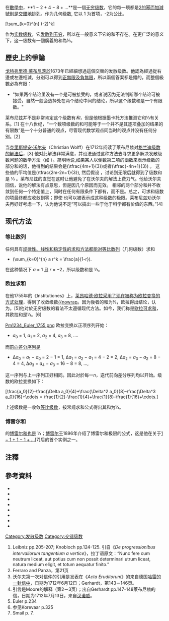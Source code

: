 在[數學中](../Page/數學.md "wikilink")，**1 − 2 + 4 − 8 +
…**是一個[无穷级数](../Page/无穷级数.md "wikilink")，它的每一项都是[2的幂而加減號則是交錯地排列](../Page/2的幂.md "wikilink")。作为几何级数,
它以 1 为首项，-2为公比。

\[\sum_{k=0}^{n} (-2)^k\]

作为[实数级数](../Page/实数.md "wikilink")，它[发散到无穷](../Page/发散级数.md "wikilink")，所以在一般意义下它的和不存在。在更广泛的意义下，这一级数有一個廣義的和為⅓。

## 歷史上的爭論

[戈特弗里德·莱布尼茨於](../Page/戈特弗里德·莱布尼茨.md "wikilink")1673年已經細想過這個交替的发散级数。他認為經過從右邊或左邊相減，分別可以得到[正無限及負無限](../Page/無窮.md "wikilink")，所以兩個答案都是錯的，而整個級數必為有限：

  -
    "如果两个结论里没有一个是可被接受的，或者说因为无法判断哪个结论可被接受，自然一般会选择处在两个结论中间的结论，所以这个级数和是一个有限数。"

莱布尼兹并不是非常肯定这个级数有*和*，但是他根据墨卡托方法推测它和⅓有关系。\[1\]
在十八世纪，“一个数项级数的和可能等于一个并不是其逐项叠加的结果的有限数”是一个十分普通的观点，尽管现代数学观点同当时的观点并没有任何分别。\[2\]

当[克里斯提安·沃尔夫](../Page/克里斯提安·沃尔夫_\(哲学家\).md "wikilink")（Christian
Wolff）在1712年阅读了莱布尼兹对[格兰迪级数的解法后](../Page/格兰迪级数.md "wikilink")，\[3\]
他对此解法非常满意，并设法通过这种方法去寻求更多解决发散级数问题的数学方法（如
）。简明地说,如果某人以倒数第二项的函数来表示级数的部分和的话，他得到的结果会是\(\tfrac{4m+1}{3}\)或者\(\tfrac{-4n+1}{3}\)
。 这些值的平均值是\(\tfrac{2m-2n+1}{3}\), 然后假设 ，讨论到无限后就得到了级数和是 ⅓
。莱布尼兹的直觉在这时让他避免了在沃尔夫的解法上费力气。他给沃尔夫回信，说他的解法有点意思，但是因几个原因而无效。
相邻的两个部分和并不收敛到任何一个特定值上，同时在任何有限条件下都有，而不是。总之，可求和级数的项最终都应收敛到零；即使
也可以被表示成这种级数的极限。莱布尼兹劝沃尔夫再好好考虑一下，认为他说不定“可以搞出一些于他于科学都有价值的东西。”\[4\]

## 现代方法

### 等比数列

任何具有[规律性、线性和稳定性的求和方法都能对](../Page/发散级数#求和方法的特性.md "wikilink")[等比数列](../Page/等比数列.md "wikilink")（几何级数）求和

  -
    \(\sum_{k=0}^{n} a r^k = \frac{a}{1-r}\).

在这种情况下 *a* = 1 且 *r* = −2，所以级数和是 ⅓。

### 欧拉求和

在他1755年的《Institutiones》上，[莱昂哈德·欧拉采用了现在被称为](../Page/莱昂哈德·欧拉.md "wikilink")[欧拉变换的方式处理](../Page/欧拉变换.md "wikilink")，得到了收敛级数[{{nowrap](../Page/1/2_−_1/4_+_1/8_−_1/16_+_·_·_·.md "wikilink")。因为後者的和为⅓，欧拉得出结论，认为。\[5\]他对於无穷级数的看法不太遵循现代方法。如今，我们称是[欧拉可求和](../Page/欧拉求和.md "wikilink")，其欧拉和是⅓。\[6\]

[Pm1234_Euler_1755.png](https://zh.wikipedia.org/wiki/File:Pm1234_Euler_1755.png "fig:Pm1234_Euler_1755.png")
欧拉变换以正项序列开始：

  -
    *a*<sub>0</sub> = 1,
    *a*<sub>1</sub> = 2,
    *a*<sub>2</sub> = 4,
    *a*<sub>3</sub> = 8, ….

而[前向差分序列是](../Page/前向差分.md "wikilink")

  -
    Δ*a*<sub>0</sub> = *a*<sub>1</sub> − *a*<sub>0</sub> = 2 − 1 = 1,
    Δ*a*<sub>1</sub> = *a*<sub>2</sub> − *a*<sub>1</sub> = 4 − 2 = 2,
    Δ*a*<sub>2</sub> = *a*<sub>3</sub> − *a*<sub>2</sub> = 8 − 4 = 4,
    Δ*a*<sub>3</sub> = *a*<sub>4</sub> − *a*<sub>3</sub> = 16 − 8 = 8,
    …,

这一序列与上一序列正好相同。因此对於每一*n*，迭代前向差分序列均以开始。级数的欧拉变换如下：

\[\frac{a_0}{2}-\frac{\Delta a_0}{4}+\frac{\Delta^2 a_0}{8}-\frac{\Delta^3 a_0}{16}+\cdots = \frac{1}{2}-\frac{1}{4}+\frac{1}{8}-\frac{1}{16}+\cdots.\]

上述级数是一收敛[等比级数](../Page/等比级数.md "wikilink")，按常规求和公式得出其和为⅓。

### 博雷尔和

的[博雷尔和也是](../Page/博雷尔和.md "wikilink")
⅓；[博雷尔于](../Page/埃米尔·博雷尔.md "wikilink")1896年介绍了博雷尔和极限的公式，这是他在关于[1
− 1 + 1 − 1 + …](../Page/格蘭迪級數.md "wikilink")\[7\]后的首个实例之一。

## 注釋

## 參考資料

<div class="references-small">

  -
  -
  -
  -
  -
  -
  -
  -

</div>

[Category:发散级数](https://zh.wikipedia.org/wiki/Category:发散级数 "wikilink")
[Category:交错级数](https://zh.wikipedia.org/wiki/Category:交错级数 "wikilink")

1.  Leibniz pp.205-207; Knobloch pp.124-125. 引自《*De progressionibus
    intervallorum tangentium a vertice*》，拉丁语原文：“Nunc fere cum neutrum
    liceat, aut potius cum non possit determinari utrum liceat, natura
    medium eligit, et totum aequatur finito.”
2.  Ferraro and Panza，第21页
3.  沃尔夫第一次对信件的引用是发表在《*Acta
    Eruditorum*》的来自德国[哈雷的一封信中](../Page/哈雷_\(德国\).md "wikilink")，日期为1712年6月12日；Gerhardt，第143－146页。
4.  引言是Moore的解释（第2－3页）；出自Gerhardt
    pp.147-148莱布尼兹的信，日期为1712年7月13日，来自[汉诺威](../Page/汉诺威.md "wikilink")。
5.  Euler p.234
6.  参见Korevaar p.325
7.  Smail p. 7.